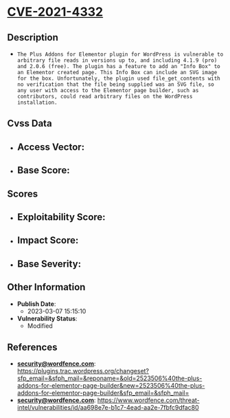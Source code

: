 
# [CVE-2021-4332](https://plugins.trac.wordpress.org/changeset?sfp_email=&sfph_mail=&reponame=&old=2523506%40the-plus-addons-for-elementor-page-builder&new=2523506%40the-plus-addons-for-elementor-page-builder&sfp_email=&sfph_mail=)

## Description

- `The Plus Addons for Elementor plugin for WordPress is vulnerable to arbitrary file reads in versions up to, and including 4.1.9 (pro) and 2.0.6 (free). The plugin has a feature to add an "Info Box" to an Elementor created page. This Info Box can include an SVG image for the box. Unfortunately, the plugin used file_get_contents with no verification that the file being supplied was an SVG file, so any user with access to the Elementor page builder, such as contributors, could read arbitrary files on the WordPress installation.`

## Cvss Data

- **Access Vector**:
  - 
- **Base Score**:
  - 

## Scores

- **Exploitability Score**:
  - 
- **Impact Score**:
  - 
- **Base Severity**:
  - 

## Other Information

- **Publish Date**:
  - 2023-03-07 15:15:10
- **Vulnerability Status**:
  - Modified

## References

- **security@wordfence.com**: https://plugins.trac.wordpress.org/changeset?sfp_email=&sfph_mail=&reponame=&old=2523506%40the-plus-addons-for-elementor-page-builder&new=2523506%40the-plus-addons-for-elementor-page-builder&sfp_email=&sfph_mail=
- **security@wordfence.com**: https://www.wordfence.com/threat-intel/vulnerabilities/id/aa698e7e-b1c7-4ead-aa2e-7fbfc9dfac80
